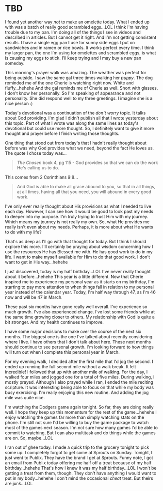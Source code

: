 # TBD

I found yet another way *not* to make an omelette today. What I ended up with was a batch of really good scrambled eggs...LOL I think I'm having trouble due to my pan. I'm doing all of the things I see in videos and described in articles. But I cannot get it right. And I'm not getting consistent results. I have a single egg pan I use for sunny side eggs I put on sandwiches and in ramen or rice bowls. It works perfect every time. I think my larger pan, the one I'm using for omelettes and scrambled eggs, is what is causing my eggs to stick. I'll keep trying and I may buy a new pan someday.

This morning's prayer walk was amazing. The weather was perfect for being outside. I saw the same gal three times walking her *puppy*. The dog reminded me of the one Cherie is watching right now. White and fluffy...hehehe And the gal reminds me of Cherie as well. Short with glasses. I don't know her personally. So I'm speaking of appearance and not personality. She did respond well to my three greetings. I imagine she is a nice person :)

Today's devotional was a continuation of the *don't worry* topic. It talks about God providing. I'm glad I didn't publish all that I wrote yesterday about this topic. Part of what I wrote was along the same lines as today's devotional but could use more thought. So, I definitely want to give it more thought and prayer before I finish writing those thoughts.

One thing that stood out from today's that I hadn't really thought about before was why God provides what we need, beyond the fact He loves us. The quote I chose today was...

>  *The Chosen* book 4, pg 115 - God provides so that we can do the work He's calling us to do.

This comes from 2 Corinthians 9:8...

> And God is able to make all grace abound to you, so that in all things, at all times, having all that you need, you will abound in every good work.

I've only ever really thought about His provisions as what I needed to live each day. However, I can see how it would be good to look past my needs to deeper into my purpose. I'm truly trying to trust Him with my journey. Which means my journey is not really my own. So, what He provides me really isn't even about my needs. Perhaps, it is more about what He wants to do with my life?

That's as deep as I'll go with that thought for today. But I think I should explore this more. I'll certainly be praying about wisdom concerning how I use the resources He has Blessed me with. He has good work to do in my life. I want to make myself available for Him to do that good work. I don't want to get in His way...hehehe

I just discovered, today is my half birthday...LOL I've never really thought about it before...hehehe This year is a little different. Now that Cherie inspired me to experience my personal year as it starts on my birthday, I'm starting to pay more attention to when things fall in relation to my personal year instead of the calendar year. Today, I'm half way through 47, as I'm 46 now and will be 47 in March.

These past six months have gone really well overall. I've experience so much growth. I've also experienced change. I've lost some friends while at the same time growing closer to others. My relationship with God is quite a bit stronger. And my health continues to improve.

I have some major decisions to make over the course of the next six months. The biggest one is the one I've talked about recently considering where I live. I have others that I don't talk about here. These next months should continue to see personal growth. I'm looking forward to how things will turn out when I complete this personal year in March.

For my evening walk, I decided after the first mile that I'd jog the second. I ended up running the full second mile without a walk break. It felt incredible! I followed that up with another mile of walking. For the day, I walked four miles and jogged one for a total of five miles. During walking, I mostly prayed. Although I also prayed while I ran, I ended the mile reciting scripture. It was interesting being able to focus on that while my body was busy exercising. I'm really enjoying this new routine. And adding the jog mile was quite nice.

I'm watching the Dodgers game again tonight. So far, they are doing really well. I hope they keep up this momentum for the rest of the game...hehehe I enjoy watching the games far more than simply watching stats on the phone. I'm still not sure I'd be willing to buy the game package to watch most of the games next season. I'm not sure how many games I'd be able to commit to watching. But I can also multitask and do things while the games are on. So, maybe...LOL

I ran out of ghee today. I made a quick trip to the grocery tonight to pick some up. I completely forgot to get some at Sprouts on Sunday. Tonight, I just went to Publix. They have the brand I get at Sprouts. Funny note, I got an email from Publix today offering me half off a treat because of my half birthday...hehehe That's how I knew it was my half birthday...LOL I won't be getting a treat from them, though. They don't have anything I would want to put in my body...hehehe I don't mind the occasional *cheat* treat. But theirs are junk...LOL

